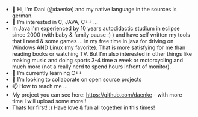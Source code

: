 - 👋 Hi, I’m Dani (@daenke) and my native language in the sources is german.
- 👀 I’m interested in C, JAVA, C++ ...
- In Java I'm experienced by 10 years autodidactic studium in eclipse since 2000 (with baby & family pause :) ) and have self written my tools that I need & some games ... in my free time in java for driving on Windows AND Linux (my favorite).
   That is more satisfying for me than reading books or watching TV.
   But I'm also interested in other things like making music and doing sports 3-4 time a week or motorcycling and much more (not a really nerd to spend hours infront of monitor). 
- 🌱 I’m currently learning C++
- 💞️ I’m looking to collaborate on open source projects
- 📫 How to reach me ...
- My project you can see here: https://github.com/daenke - with more time I will upload some more!!
- Thats for first! :) Have love & fun all together in this times!

<!---
daenke/daenke is a ✨ special ✨ repository because its `README.md` (this file) appears on your GitHub profile.
You can click the Preview link to take a look at your changes.
--->
